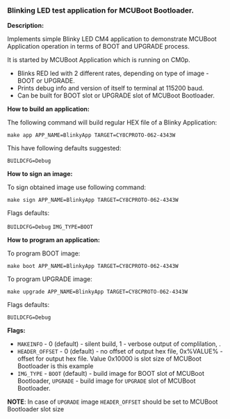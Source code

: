 ### Blinking LED test application for MCUBoot Bootloader.

**Description:**

Implements simple Blinky LED CM4 application to demonstrate MCUBoot Application operation in terms of BOOT and UPGRADE process.

It is started by MCUBoot Application which is running on CM0p.

* Blinks RED led with 2 different rates, depending on type of image - BOOT or UPGRADE.
* Prints debug info and version of itself to terminal at 115200 baud.
* Can be built for BOOT slot or UPGRADE slot of MCUBoot Bootloader.

**How to build an application:**

The following command will build regular HEX file of a Blinky Application:

`make app APP_NAME=BlinkyApp TARGET=CY8CPROTO-062-4343W`

This have following defaults suggested:

`BUILDCFG=Debug`

**How to sign an image:**

To sign obtained image use following command:

`make sign APP_NAME=BlinkyApp TARGET=CY8CPROTO-062-4343W`

Flags defaults:

`BUILDCFG=Debug`
`IMG_TYPE=BOOT`

**How to program an application:**

To program BOOT image:

`make boot APP_NAME=BlinkyApp TARGET=CY8CPROTO-062-4343W`

To program UPGRADE image:

`make upgrade APP_NAME=BlinkyApp TARGET=CY8CPROTO-062-4343W`

Flags defaults:

`BUILDCFG=Debug`

**Flags:**
- `MAKEINFO` - 0 (default) - silent build, 1 - verbose output of complilation, .
- `HEADER_OFFSET` - 0 (default) - no offset of output hex file, 0x%VALUE% - offset for output hex file. Value 0x10000 is slot size of MCUBoot Bootloader is this example
- `IMG_TYPE` - `BOOT` (default) - build image for BOOT slot of MCUBoot Bootloader, `UPGRADE` - build image for `UPGRADE` slot of MCUBoot Bootloader.

**NOTE**: In case of `UPGRADE` image `HEADER_OFFSET` should be set to MCUBoot Bootloader slot size
